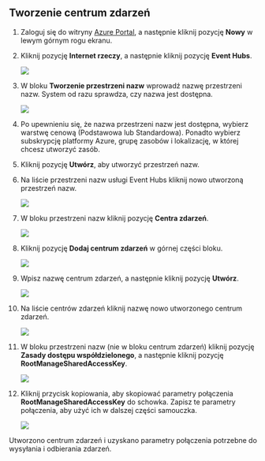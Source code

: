 ## <a name="create-an-event-hub"></a>Tworzenie centrum zdarzeń
1. Zaloguj się do witryny [Azure Portal][Azure Portal], a następnie kliknij pozycję **Nowy** w lewym górnym rogu ekranu.
2. Kliknij pozycję **Internet rzeczy**, a następnie kliknij pozycję **Event Hubs**.
   
    ![](./media/event-hubs-create-event-hub/create-event-hub9.png)
3. W bloku **Tworzenie przestrzeni nazw** wprowadź nazwę przestrzeni nazw. System od razu sprawdza, czy nazwa jest dostępna.
   
    ![](./media/event-hubs-create-event-hub/create-event-hub1.png)
4. Po upewnieniu się, że nazwa przestrzeni nazw jest dostępna, wybierz warstwę cenową (Podstawowa lub Standardowa). Ponadto wybierz subskrypcję platformy Azure, grupę zasobów i lokalizację, w której chcesz utworzyć zasób. 
5. Kliknij pozycję **Utwórz**, aby utworzyć przestrzeń nazw.
6. Na liście przestrzeni nazw usługi Event Hubs kliknij nowo utworzoną przestrzeń nazw.      
   
    ![](./media/event-hubs-create-event-hub/create-event-hub2.png)
7. W bloku przestrzeni nazw kliknij pozycję **Centra zdarzeń**.
   
    ![](./media/event-hubs-create-event-hub/create-event-hub3.png)
8. Kliknij pozycję **Dodaj centrum zdarzeń** w górnej części bloku.
   
    ![](./media/event-hubs-create-event-hub/create-event-hub4.png)
9. Wpisz nazwę centrum zdarzeń, a następnie kliknij pozycję **Utwórz**.
   
    ![](./media/event-hubs-create-event-hub/create-event-hub5.png)
10. Na liście centrów zdarzeń kliknij nazwę nowo utworzonego centrum zdarzeń. 
    
     ![](./media/event-hubs-create-event-hub/create-event-hub6.png)
11. W bloku przestrzeni nazw (nie w bloku centrum zdarzeń) kliknij pozycję **Zasady dostępu współdzielonego**, a następnie kliknij pozycję **RootManageSharedAccessKey**.
    
     ![](./media/event-hubs-create-event-hub/create-event-hub7.png)
12. Kliknij przycisk kopiowania, aby skopiować parametry połączenia **RootManageSharedAccessKey** do schowka. Zapisz te parametry połączenia, aby użyć ich w dalszej części samouczka.
    
     ![](./media/event-hubs-create-event-hub/create-event-hub8.png)

Utworzono centrum zdarzeń i uzyskano parametry połączenia potrzebne do wysyłania i odbierania zdarzeń.

[Azure Portal]: https://portal.azure.com/

<!--HONumber=Nov16_HO4-->


